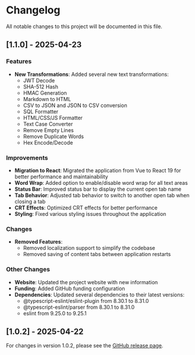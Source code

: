 # Changelog

All notable changes to this project will be documented in this file.

## [1.1.0] - 2025-04-23

### Features

- **New Transformations**: Added several new text transformations:
  - JWT Decode
  - SHA-512 Hash
  - HMAC Generation
  - Markdown to HTML
  - CSV to JSON and JSON to CSV conversion
  - SQL Formatter
  - HTML/CSS/JS Formatter
  - Text Case Converter
  - Remove Empty Lines
  - Remove Duplicate Words
  - Hex Encode/Decode

### Improvements

- **Migration to React**: Migrated the application from Vue to React 19 for better performance and maintainability
- **Word Wrap**: Added option to enable/disable word wrap for all text areas
- **Status Bar**: Improved status bar to display the current open tab name
- **Tab Behavior**: Adjusted tab behavior to switch to another open tab when closing a tab
- **CRT Effects**: Optimized CRT effects for better performance
- **Styling**: Fixed various styling issues throughout the application

### Changes

- **Removed Features**: 
  - Removed localization support to simplify the codebase
  - Removed saving of content tabs between application restarts

### Other Changes

- **Website**: Updated the project website with new information
- **Funding**: Added GitHub funding configuration
- **Dependencies**: Updated several dependencies to their latest versions:
  - @typescript-eslint/eslint-plugin from 8.30.1 to 8.31.0
  - @typescript-eslint/parser from 8.30.1 to 8.31.0
  - eslint from 9.25.0 to 9.25.1

## [1.0.2] - 2025-04-22

For changes in version 1.0.2, please see the [GitHub release page](https://github.com/Netroforge/textonom/releases/tag/v1.0.2).
